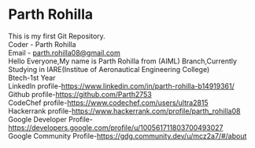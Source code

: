 # Parth Rohilla 
This is my first Git Repository.
<br>
Coder - Parth Rohilla
<br>
Email - parth.rohilla08@gmail.com
<br>
Hello Everyone,My name is Parth Rohilla from (AIML) Branch,Currently Studying in IARE(Institue of Aeronautical Engineering College)
<br>
Btech-1st Year
<br>
Linkedln profile-https://www.linkedin.com/in/parth-rohilla-b14919361/
<br>
Github profile-https://github.com/Parth2753
<br>
CodeChef profile-https://www.codechef.com/users/ultra2815
<br>
Hackerrank profile-https://www.hackerrank.com/profile/parth_rohilla08
<br>
Google Developer Profile-https://developers.google.com/profile/u/100561711803700493027
<br>
Google Community Profile-https://gdg.community.dev/u/mcz2a7/#/about


